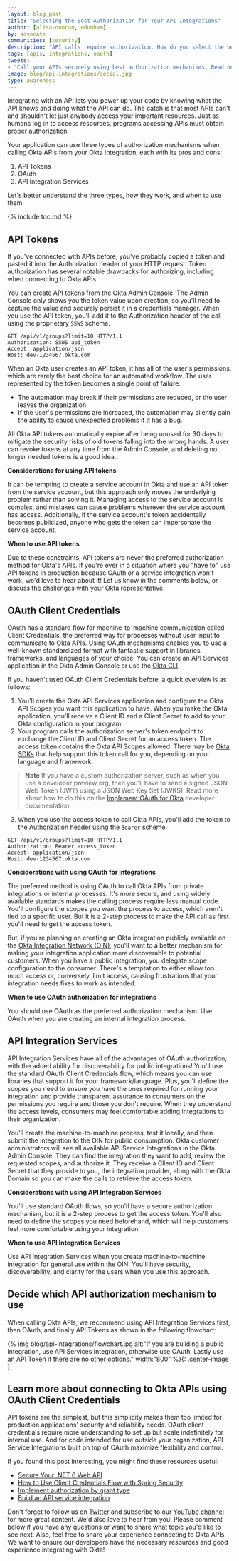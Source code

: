 ```yaml
---
layout: blog_post
title: "Selecting the Best Authorization for Your API Integrations"
author: [alisa-duncan, edunham]
by: advocate
communities: [security]
description: "API calls require authorization. How do you select the best authorization mechanism? This post lists out the different authorization options and answers which mechanism is the best!"
tags: [apis, integrations, oauth]
tweets:
- "Call your APIs securely using best authorization mechanisms. Read on to find out more!"
image: blog/api-integrations/social.jpg
type: awareness
---
```


Integrating with an API lets you power up your code by knowing what the API knows and doing what the API can do. The catch is that most APIs can't and shouldn't let just anybody access your important resources. Just as humans log in to access resources, programs accessing APIs must obtain proper authorization. 

Your application can use three types of authorization mechanisms when calling Okta APIs from your Okta integration, each with its pros and cons:
  1. API Tokens
  2. OAuth
  3. API Integration Services

Let's better understand the three types, how they work, and when to use them.

{% include toc.md %}

## API Tokens

If you've connected with APIs before, you've probably copied a token and pasted it into the Authorization header of your HTTP request. Token authorization has several notable drawbacks for authorizing, including when connecting to Okta APIs. 

You can create API tokens from the Okta Admin Console. The Admin Console only shows you the token value upon creation, so you'll need to capture the value and securely persist it in a credentials manager. When you use the API token, you'll add it to the Authorization header of the call using the proprietary `SSWS` scheme. 

```http
GET /api/v1/groups?limit=10 HTTP/1.1
Authorization: SSWS api_token
Accept: application/json
Host: dev-1234567.okta.com
```

When an Okta user creates an API token, it has all of the user's permissions, which are rarely the best choice for an automated workflow. The user represented by the token becomes a single point of failure:
  * The automation may break if their permissions are reduced, or the user leaves the organization.
  * If the user's permissions are increased, the automation may silently gain the ability to cause unexpected problems if it has a bug.

All Okta API tokens automatically expire after being unused for 30 days to mitigate the security risks of old tokens falling into the wrong hands. A user can revoke tokens at any time from the Admin Console, and deleting no longer needed tokens is a good idea.

**Considerations for using API tokens**

It can be tempting to create a service account in Okta and use an API token from the service account, but this approach only moves the underlying problem rather than solving it. Managing access to the service account is complex, and mistakes can cause problems wherever the service account has access. Additionally, if the service account's token accidentally becomes publicized, anyone who gets the token can impersonate the service account. 

**When to use API tokens**

Due to these constraints, API tokens are never the preferred authorization method for Okta's APIs. If you're ever in a situation where you "have to" use API tokens in production because OAuth or a service integration won't work, we'd love to hear about it! Let us know in the comments below, or discuss the challenges with your Okta representative. 

## OAuth Client Credentials

OAuth has a standard flow for machine-to-machine communication called Client Credentials, the preferred way for processes without user input to communicate to Okta APIs. Using OAuth mechanisms enables you to use a well-known standardized format with fantastic support in libraries, frameworks, and languages of your choice. You can create an API Services application in the Okta Admin Console or use the [Okta CLI](https://cli.okta.com/).

If you haven't used OAuth Client Credentials before, a quick overview is as follows:
  1. You'll create the Okta API Services application and configure the Okta API Scopes you want this application to have. When you make the Okta application, you'll receive a Client ID and a Client Secret to add to your Okta configuration in your program.
  2. Your program calls the authorization server's token endpoint to exchange the Client ID and Client Secret for an access token. The access token contains the Okta API Scopes allowed. There may be [Okta SDKs](https://developer.okta.com/code/) that help support this token call for you, depending on your language and framework.
  > **Note**
  > If you have a custom authorization server, such as when you use a developer preview org, then you'll have to send a signed JSON Web Token (JWT) using a JSON Web Key Set (JWKS). Read more about how to do this on the [Implement OAuth for Okta](https://developer.okta.com/docs/guides/implement-oauth-for-okta-serviceapp/main/) developer documentation.
  3. When you use the access token to call Okta APIs, you'll add the token to the Authorization header using the `Bearer` scheme.

```http
GET /api/v1/groups?limit=10 HTTP/1.1
Authorization: Bearer access_token
Accept: application/json
Host: dev-1234567.okta.com
```

**Considerations with using OAuth for integrations**

The preferred method is using OAuth to call Okta APIs from private integrations or internal processes. It's more secure, and using widely available standards makes the calling process require less manual code. You'll configure the scopes you want the process to access, which aren't tied to a specific user. But it is a 2-step process to make the API call as first you'll need to get the access token.

But, if you're planning on creating an Okta integration publicly available on the [Okta Integration Network (OIN)](https://developer.okta.com/docs/guides/okta-integration-network/), you'll want to a better mechanism for making your integration application more discoverable to potential customers. When you have a public integration, you delegate scope configuration to the consumer. There's a temptation to either allow too much access or, conversely, limit access, causing frustrations that your integration needs fixes to work as intended.  

**When to use OAuth authorization for integrations**

You should use OAuth as the preferred authorization mechanism. Use OAuth when you are creating an internal integration process.

## API Integration Services

API Integration Services have all of the advantages of OAuth authorization, with the added ability for discoverability for public integrations! You'll use the standard OAuth Client Credentials flow, which means you can use libraries that support it for your framework/language. Plus, you'll define the scopes you need to ensure you have the ones required for running your integration and provide transparent assurance to consumers on the permissions you require and those you don't require. When they understand the access levels, consumers may feel comfortable adding integrations to their organization.

You'll create the machine-to-machine process, test it locally, and then submit the integration to the OIN for public consumption. Okta customer administrators will see all available API Service Integrations in the Okta Admin Console. They can find the integration they want to add, review the requested scopes, and authorize it. They receive a Client ID and Client Secret that they provide to you, the integration provider, along with the Okta Domain so you can make the calls to retrieve the access token.

**Considerations with using API Integration Services**

You'll use standard OAuth flows, so you'll have a secure authorization mechanism, but it is a 2-step process to get the access token. You'll also need to define the scopes you need beforehand, which will help customers feel more comfortable using your integration.

**When to use API Integration Services**

Use API Integration Services when you create machine-to-machine integration for general use within the OIN. You'll have security, discoverability, and clarity for the users when you use this approach.

## Decide which API authorization mechanism to use

When calling Okta APIs, we recommend using API Integration Services first, then OAuth, and finally API Tokens as shown in the following flowchart:

{% img blog/api-integrations/flowchart.jpg alt:"If you are building a public integration, use API Services Integration, otherwise use OAuth. Lastly use an API Token if there are no other options." width:"800" %}{: .center-image }

## Learn more about connecting to Okta APIs using OAuth Client Credentials

API tokens are the simplest, but this simplicity makes them too limited for production applications' security and reliability needs. OAuth client credentials require more understanding to set up but scale indefinitely for internal use. And for code intended for use outside your organization, API Service Integrations built on top of OAuth maximize flexibility and control.

If you found this post interesting, you might find these resources useful:

* [Secure Your .NET 6 Web API](/blog/2022/04/20/dotnet-6-web-api)
* [How to Use Client Credentials Flow with Spring Security](/blog/2021/05/05/client-credentials-spring-security)
* [Implement authorization by grant type](https://developer.okta.com/docs/guides/implement-grant-type/clientcreds/main/)
* [Build an API service integration](https://developer.okta.com/docs/guides/build-api-integration/main/)

Don't forget to follow us on [Twitter](https://twitter.com/oktadev) and subscribe to our [YouTube channel](https://www.youtube.com/c/OktaDev/) for more great content. We'd also love to hear from you! Please comment below if you have any questions or want to share what topic you'd like to see next. Also, feel free to share your experience connecting to Okta APIs. We want to ensure our developers have the necessary resources and good experience integrating with Okta!